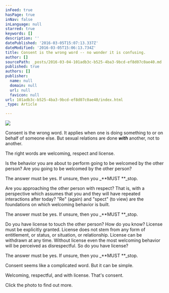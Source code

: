 ```yaml
---
inFeed: true
hasPage: true
inNav: false
inLanguage: null
starred: true
keywords: []
description: ''
datePublished: '2016-03-05T15:07:13.337Z'
dateModified: '2016-03-05T15:06:13.734Z'
title: Consent is the wrong word -- no wonder it is confusing.
author: []
sourcePath: _posts/2016-03-04-101adb3c-b525-4ba3-9bcd-ef8d07c0ae40.md
published: true
authors: []
publisher:
  name: null
  domain: null
  url: null
  favicon: null
url: 101adb3c-b525-4ba3-9bcd-ef8d07c0ae40/index.html
_type: Article

---
```

![](https://s3-us-west-2.amazonaws.com/the-grid-img/p/402a231cb08c14c2d2dd0d73ca31ca9f58154c7d.png)

Consent is the wrong word.  It applies when one is doing something to or on behalf of someone else.  But sexual relations are done _**with**_ another, not to another.

The right words are welcoming, respect and license. 

Is the behavior you are about to perform going to be welcomed by the other person?  Are you going to be welcomed by the other person?

The answer must be yes.  If unsure, then you _**MUST **_stop.

Are you approaching the other person with respect?  That is, with a perspective which assumes that you and they will have repeated interactions after today? "Re" (again) and "spect" (to view) are the foundations on which welcoming behavior is built.

The answer must be yes.  If unsure, then you _**MUST **_stop.

Do you have license to touch the other person?  How do you know? License must be explicitly granted.  License does not stem from any form of entitlement, or status, or situation, or relationship.  License can be withdrawn at any time.  Without license even the most welcoming behavior will be perceived as disrespectful.  So do you have license?

The answer must be yes.  If unsure, then you _**MUST **_stop.

Consent seems like a complicated word.  But it can be simple.

Welcoming, respectful, and with license.  That's consent.

Click the photo to find out more.
